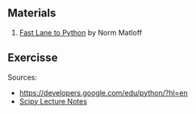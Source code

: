 
## Materials

1. [Fast Lane to Python](http://heather.cs.ucdavis.edu/%7Ematloff/py.html) by Norm Matloff

## Exercisse

Sources:

* https://developers.google.com/edu/python/?hl=en
* [Scipy Lecture Notes](http://www.scipy-lectures.org/)
